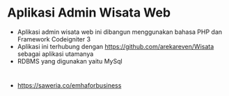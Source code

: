 # Aplikasi Admin Wisata Web

- Aplikasi admin wisata web ini dibangun menggunakan bahasa PHP dan Framework Codeigniter 3
- Aplikasi ini terhubung dengan https://github.com/arekareven/Wisata sebagai aplikasi utamanya
- RDBMS yang digunakan yaitu MySql
#
#
- https://saweria.co/emhaforbusiness
